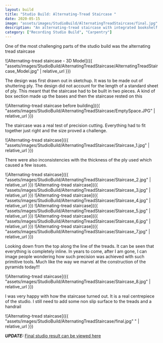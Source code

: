 ```yaml
---
layout: build
title: "Studio Build: Alternating-Tread Staircase "
date: 2020-05-15
image: "assets/images/StudioBuild/AlternatingTreadStaircase/final.jpg" 
description: "An alternating-tread staircase with integrated bookshelf and storage for home recording studio"
category: ["Recording Studio Build", "Carpentry"]
---
```

One of the most challenging parts of the studio build was the alternating tread staircase

![Alternating-tread staircase - 3D Model]({{ "assets/images/StudioBuild/AlternatingTreadStaircase/AlternatingTreadStaircase_Model.jpg" | relative_url }})

The design was first drawn out in sketchup. It was to be made out of shuttering ply. The design did not account for the length of a standard sheet of ply. This meant that the staircase had to be built in two pieces. A kind of box section made up the bases and then the staircase rested on this

![Alternating-tread staircase before building]({{ "assets/images/StudioBuild/AlternatingTreadStaircase/EmptySpace.JPG" | relative_url }})

The staircase was a real test of precision cutting. Everything had to fit together just right and the size proved a challenge.

![Alternating-tread staircase]({{ "assets/images/StudioBuild/AlternatingTreadStaircase/Staircase_1.jpg" | relative_url }})

There were also inconsistencies with the thickness of the ply used which caused a few issues.

![Alternating-tread staircase]({{ "assets/images/StudioBuild/AlternatingTreadStaircase/Staircase_2.jpg" | relative_url }})
![Alternating-tread staircase]({{ "assets/images/StudioBuild/AlternatingTreadStaircase/Staircase_3.jpg" | relative_url }})
![Alternating-tread staircase]({{ "assets/images/StudioBuild/AlternatingTreadStaircase/Staircase_4.jpg" | relative_url }})
![Alternating-tread staircase]({{ "assets/images/StudioBuild/AlternatingTreadStaircase/Staircase_5.jpg" | relative_url }})
![Alternating-tread staircase]({{ "assets/images/StudioBuild/AlternatingTreadStaircase/Staircase_6.jpg" | relative_url }})
![Alternating-tread staircase]({{ "assets/images/StudioBuild/AlternatingTreadStaircase/Staircase_7.jpg" | relative_url }})

Looking down from the top along the line of the treads. It can be seen that everything is completely inline. In years to come, after I am gone, I can image people wondering how such precision was achieved with such primitive tools. Much like the way we marvel at the construction of the pyramids today!!!

![Alternating-tread staircase]({{ "assets/images/StudioBuild/AlternatingTreadStaircase/Staircase_8.jpg" | relative_url }})

I was very happy with how the staircase turned out. It is a real centrepiece of the studio. I still need to add some non slip surface to the treads and a handrail

![Alternating-tread staircase]({{ "assets/images/StudioBuild/AlternatingTreadStaircase/final.jpg" " | relative_url }})

<em><strong>UPDATE:</strong></em>
[Final studio result can be viewed here](https://www.studiomoomoo.ie/)


